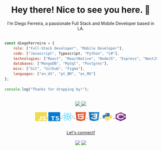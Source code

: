 ## <h1 align="center">Hey there! Nice to see you here. 👋</h1>

<div align="center">I'm Diego Ferreira, a passionate Full Stack and Mobile Developer based in LA.</div>
<br/>

```javascript
const diegoFerreira = {
    role: ["Full-Stack Developer", "Mobile Developer"],
    code: ["Javascript", Typescript, "Python", "C#"],
    technologies: ["React", "ReactNative", "NodeJS", "Express", "NextJS", "Tailwind"],
    databases: ["MongoDB", "MySql", "Postgres"],
    misc: ["Git", "Github", "Figma"],
    languages: ["en_US", "pt_BR", "es_MX"]
};

console.log("Thanks for dropping by!");
```

<br/>



<div align="center">
  <a href="https://github.com/diegoafv">
  <img height="180em" src="https://github-readme-stats.vercel.app/api?username=diegoafv&title_color=blue&icon_color=purple&hide=stars&show_icons=true&theme=dracula&include_all_commits=true&count_private=true"/>
  <img height="180em" src="https://github-readme-stats.vercel.app/api/top-langs/?username=diegoafv&title_color=blue&hide=ruby&layout=compact&langs_count=7&theme=dracula"/>
</div>

<div align="center" style="display: inline_block"><br>
  <img align="center" alt="Diego-Js" height="30" width="40" src="https://raw.githubusercontent.com/devicons/devicon/master/icons/javascript/javascript-plain.svg">
  <img align="center" alt="Diego-Ts" height="30" width="40" src="https://raw.githubusercontent.com/devicons/devicon/master/icons/typescript/typescript-plain.svg">
  <img align="center" alt="Diego-React" height="30" width="40" src="https://raw.githubusercontent.com/devicons/devicon/master/icons/react/react-original.svg">
  <img align="center" alt="Diego-HTML" height="30" width="40" src="https://raw.githubusercontent.com/devicons/devicon/master/icons/html5/html5-original.svg">
  <img align="center" alt="Diego-CSS" height="30" width="40" src="https://raw.githubusercontent.com/devicons/devicon/master/icons/css3/css3-original.svg">
  <img align="center" alt="Diego-Python" height="30" width="40" src="https://raw.githubusercontent.com/devicons/devicon/master/icons/python/python-original.svg">
  <img align="center" alt="Diego-Csharp" height="30" width="40" src="https://raw.githubusercontent.com/devicons/devicon/master/icons/csharp/csharp-original.svg">
  
</div>

  ##


<div align="center">Let's connect!</div>
<br/>
<div align="center"> 
  <a href="https://www.linkedin.com/in/diegoafv" target="_blank"><img src="https://img.shields.io/badge/-LinkedIn-%230077B5?style=for-the-badge&logo=linkedin&logoColor=white" target="_blank"></a> 
  <a href = "mailto:dafvus@gmail.com"><img src="https://img.shields.io/badge/-Gmail-%23333?style=for-the-badge&logo=gmail&logoColor=white" target="_blank"></a>
</div>

<br/>




<!--
**Diegoafv/diegoafv** is a ✨ _special_ ✨ repository because its `README.md` (this file) appears on your GitHub profile.

Here are some ideas to get you started:

- 🔭 I’m currently working on ...
- 🌱 I’m currently learning ...
- 👯 I’m looking to collaborate on ...
- 🤔 I’m looking for help with ...
- 💬 Ask me about ...
- 📫 How to reach me: ...
- 😄 Pronouns: ...
- ⚡ Fun fact: ...
-->
